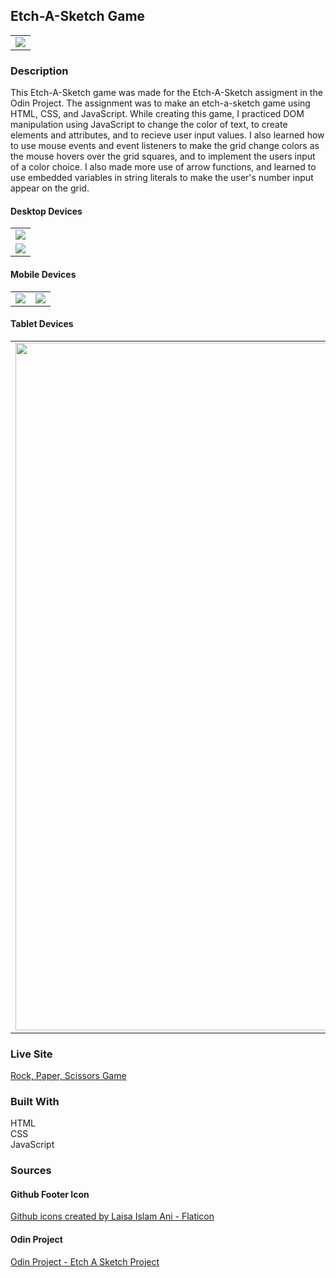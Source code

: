 ## Etch-A-Sketch Game

<table>
    <tr>
    <td><img src="./eas-images/eas-readme-desktopone.png"></td>
    </tr>
</table>

### Description
This Etch-A-Sketch game was made for the Etch-A-Sketch assigment in the Odin Project. The assignment was to make an etch-a-sketch game using HTML, CSS, and JavaScript.
While creating this game, I practiced DOM manipulation using JavaScript to change the color of text, to create elements and attributes, and to recieve  user input values. I also learned how to use mouse events and event listeners to make the grid change colors as the mouse hovers over the grid squares, and to implement the users input of a color choice. I also made more use of arrow functions, and learned to use embedded variables in string literals to make the user's number input appear on the grid. 


#### Desktop Devices
<table>
    <tr><td><img src="./eas-images/eas-readme-desktoptwo.png"></td></tr>
    <tr><td><img src="./eas-images/eas-readme-desktopthree.png"></td></tr>
</table>

#### Mobile Devices
<table>
    <tr>
    <td><img src="./eas-images/eas-readme-mobileone.png"></td>
    <td><img src="./eas-images/eas-readme-mobiletwo.png"></td>
     </tr>
</table>

#### Tablet Devices
<table>
    <tr><td><img src="./eas-images/eas-readme-tabletone.png" height = 1100></td></tr>
</table>

### Live Site
[Rock, Paper, Scissors Game](https://aishabu.github.io/rock-paper-scissors/)

### Built With 
HTML <br>
CSS<br>
JavaScript<br>

### Sources

#### Github Footer Icon 
<a href="https://www.flaticon.com/free-icons/github" title="github icons">Github icons created by Laisa Islam Ani - Flaticon</a>

#### Odin Project
[Odin Project - Etch A Sketch Project](https://www.theodinproject.com/lessons/foundations-etch-a-sketch)
